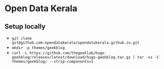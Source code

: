 # Open Data Kerala

## Setup locally

* `git clone git@github.com:opendatakerala/opendatakerala.github.io.git`
* `mkdir -p themes/geekblog`
* `curl -L https://github.com/thegeeklab/hugo-geekblog/releases/latest/download/hugo-geekblog.tar.gz | tar -xz -C themes/geekblog/ --strip-components=1`